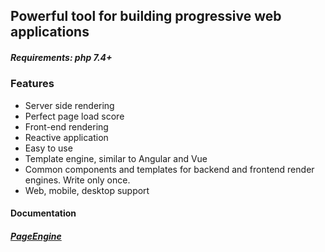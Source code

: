 ## Powerful tool for building progressive web applications

##### *Requirements: php 7.4+*

### Features
- Server side rendering
- Perfect page load score
- Front-end rendering
- Reactive application
- Easy to use
- Template engine, similar to Angular and Vue
- Common components and templates for backend and frontend render engines. Write only once.
- Web, mobile, desktop support

#### Documentation

##### [PageEngine](/doc/PageEngine.md)

